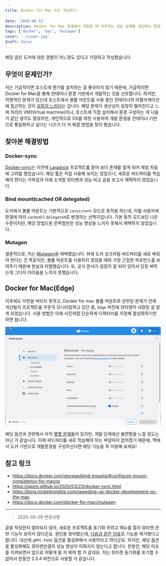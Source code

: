```yaml
---
title: Docker for Mac 속도 개선하기

date: '2020-08-12'
description: Docker for Mac 환경에서 개발할 때 마주치는 성능 문제를 개선하는 방법을 소개합니다.
tags: ['docker', 'mac', 'mutagen']
cover: './cover.jpg'
draft: false
---
```


해당 글은 도커에 대한 경험이 어느정도 있다고 가정하고 작성했습니다.

## 무엇이 문제인가?
저는 가급적이면 호스트에 뭔가를 설치하는 걸 좋아하지 않기 때문에, 가급적이면 Docker for Mac을 통해 컨테이너 환경 기반에서 개발하는 것을 선호합니다.
하지만, 치명적인 문제가 있는데 호스트에서 볼륨 마운트를 사용 중인 컨테이너의 어플리케이션에 접근하는 것이 [굉장히 느리다](https://github.com/docker/for-mac/issues/3497)는 겁니다.
해당 문제가 생산성이 굉장히 떨어진다고 느껴 차라리 VM(Virtual machine)이나, 호스트에 직접 설치해서 환경 구성하는 게 나을 거 같단 생각도 했었지만,
개인적으로 OS를 여럿 사용하여 개발 환경을 컨테이너 기반으로 통일화하고 싶다는 니즈가 더 커 해결 방법을 찾아 봤습니다.

## 찾아본 해결방법

### Docker-sync
[Docker-sync](http://docker-sync.io/)는 이전에 [Laradock](https://laradock.io/) 프로젝트를 뜯어 보다 존재를 알게 되어 제일 처음에 고려를 했었습니다.
해당 툴은 직접 사용해 보지는 않았으나, 새로운 써드파티를 학습해야 한다는 거부감과 아래 소개할 뮤타젠과 성능 비교 글을 보고서 채택하지 않았습니다.

### Bind mount(cached OR delegated)
도커에서 볼륨 마운트는 기본적으로 `consistent` 모드로 동작을 하는데, 이를 사용자에 환경에 따라 `cached`나 `delegated`로 변경하는 선택지입니다.
기본 동작 모드보단 나은 수준이지만, 해당 방법으론 만족할만한 성능 향상을 느끼지 못해서 채택하지 않았습니다.

### Mutagen
결론적으로, 저는 [Mutagen](https://mutagen.io/)을 채택했습니다. 위에 도커 싱크처럼 써드파티를 새로 배워야 한다는 건 똑같지만, 볼륨 마운트를 사용하지
않았을 때와 가장 근접한 퍼포먼스를 보여주기 때문에 현실과 타협했습니다. 또, 공식 문서가 굉장히 잘 되어 있어서 당장 써먹는데 그다지 어려움을 느끼지 못했습니다.

## Docker for Mac(Edge)
이후에도 미련을 버리지 못하고, Docker for mac 볼륨 마운트와 관련된 문제가 언제 개선될지 프로젝트를 꾸준히 모니터링하고 있던 중,
`Edge` 버전에 뮤타젠이 내장된 걸 알게 되었습니다. 사용 방법은 아래 사진처럼 단순하게 디렉터리를 지정해 활성화하기만 하면 됩니다.

![docker](./mac-mutagen-ready.png)

해당 옵션과 관련해서 아직 [몇몇 문제들](https://github.com/docker/for-mac/issues/1592)이 있지만, 개발 단계에선 불편함을 느낄 정도는 아닌 거 같습니다.
이제 써드파티를 새로 학습해야 하는 부담마저 없어졌기 때문에, 맥에서 도커 기반으로 개발환경을 구성하신다면 해당 기능을 꼭 이용해 보세요!

## 참고 링크
- https://docs.docker.com/storage/bind-mounts/#configure-mount-consistency-for-macos
- https://qpzm.github.io/2020/03/23/docker-sync.html
- https://blog.rocketinsights.com/speeding-up-docker-development-on-the-mac
- https://docs.docker.com/docker-for-mac/mutagen

<hr/>

> 2020-09-09 변경사항

글을 작성한지 얼마되지 않아, 새로운 프로젝트를 동기화 하려고 메뉴를 열자 뮤타젠 관련 기능이 보이지 않더군요.
원인을 찾아봤는데, [다음과 같은 이유](https://github.com/docker/for-mac/issues/1592#issuecomment-678397258)로 기능을 제거했다고 합니다.
대신에 `gRPC-FUSE` 옵션을 활성화해서 사용하라고 하더군요. 하지만, 해당 옵션을 활성화해도 뮤타젠만큼의 성능 향상이 이뤄지지 않는다고 합니다.
한동안, 해당 이슈를 지켜보면서 앞으로 어떻게 될 지 봐야 할 거 같네요. 저는 뮤타젠 동기화를 포기할 수 없어서 한동안 2.3.4 버전으로 사용할 거 같습니다.